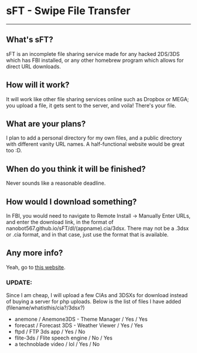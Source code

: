 # sFT - Swipe File Transfer
---

## What's sFT?
sFT is an incomplete file sharing service made for any hacked 2DS/3DS which has FBI installed, or any other homebrew program which allows for direct URL downloads.

## How will it work?
It will work like other file sharing services online such as Dropbox or MEGA; you upload a file, it gets sent to the server, and voila! There's your file.

## What are your plans?
I plan to add a personal directory for my own files, and a public directory with different vanity URL names. A half-functional website would be great too :D.

## When do you think it will be finished?

Never sounds like a reasonable deadline.

## How would I download something?

In FBI, you would need to navigate to Remote Install -> Manually Enter URLs, and enter the download link, in the format of nanobot567.github.io/sFT/dl/(appname).cia/3dsx. There may not be a .3dsx or .cia format, and in that case, just use the format that is available.

## Any more info?

Yeah, go to [this website](https://nanobot567.github.io/sFT/).

### UPDATE:

Since I am cheap, I will upload a few CIAs and 3DSXs for download instead of buying a server for php uploads. Below is the list of files I have added (filename/whatisthis/cia?/3dsx?)

* anemone / Anemone3DS - Theme Manager / Yes / Yes
* forecast / Forecast 3DS - Weather Viewer / Yes / Yes
* ftpd / FTP 3ds app / Yes / No
* flite-3ds / Flite speech engine / No / Yes
* a technoblade video / lol / Yes / No
